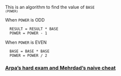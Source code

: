 This is an algorithm to find the value of <code>BASE<sup> (POWER)</sup></code>

When `POWER` is ODD

```
  RESULT = RESULT * BASE
  POWER = POWER - 1
```

When `POWER` is EVEN

```
  BASE = BASE * BASE
  POWER = POWER / 2
```

### [Arpa’s hard exam and Mehrdad’s naive cheat](https://codeforces.com/problemset/problem/742/A)

